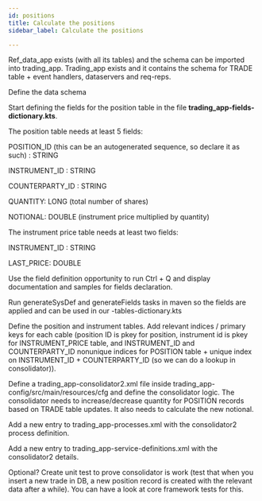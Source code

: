 ```yaml
---
id: positions
title: Calculate the positions
sidebar_label: Calculate the positions

---
```

Ref_data_app exists (with all its tables) and the schema can be imported into trading_app. Trading_app exists and it contains the schema for TRADE table + event handlers, dataservers and req-reps. 

Define the data schema 

Start defining the fields for the position table in the file **trading_app-fields-dictionary.kts**. 

The position table needs at least 5 fields: 

POSITION_ID (this can be an autogenerated sequence, so declare it as such) : STRING 

INSTRUMENT_ID : STRING 

COUNTERPARTY_ID : STRING 

QUANTITY: LONG (total number of shares) 

NOTIONAL: DOUBLE (instrument price multiplied by quantity) 

The instrument price table needs at least two fields: 

INSTRUMENT_ID : STRING 

LAST_PRICE: DOUBLE  

Use the field definition opportunity to run Ctrl + Q and display documentation and samples for fields declaration. 

Run generateSysDef and generateFields tasks in maven so the fields are applied and can be used in our -tables-dictionary.kts 

Define the position and instrument tables. Add relevant indices / primary keys for each cable (position ID is pkey for position, instrument id is pkey for INSTRUMENT_PRICE table, and INSTRUMENT_ID and COUNTERPARTY_ID nonunique indices for POSITION table + unique index on INSTRUMENT_ID + COUNTERPARTY_ID (so we can do a lookup in consolidator)). 

Define a trading_app-consolidator2.xml file inside trading_app-config/src/main/resources/cfg and define the consolidator logic. The consolidator needs to increase/decrease quantity for POSITION records based on TRADE table updates. It also needs to calculate the new notional. 

Add a new entry to trading_app-processes.xml with the consolidator2 process definition. 

Add a new entry to trading_app-service-definitions.xml with the consolidator2 details. 

Optional? Create unit test to prove consolidator is work (test that when you insert a new trade in DB, a new position record is created with the relevant data after a while). You can have a look at core framework tests for this.
